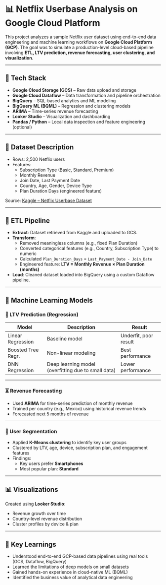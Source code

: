 # 📊 Netflix Userbase Analysis on Google Cloud Platform

This project analyzes a sample Netflix user dataset using end-to-end data engineering and machine learning workflows on **Google Cloud Platform (GCP)**. The goal was to simulate a production-level cloud-based pipeline involving **ETL, LTV prediction, revenue forecasting, user clustering, and visualization**.

---

## 🔧 Tech Stack

- **Google Cloud Storage (GCS)** – Raw data upload and storage
- **Google Cloud Dataflow** – Data transformation and pipeline orchestration
- **BigQuery** – SQL-based analytics and ML modeling
- **BigQuery ML (BQML)** – Regression and clustering models
- **ARIMA** – Time-series revenue forecasting
- **Looker Studio** – Visualization and dashboarding
- **Pandas / Python** – Local data inspection and feature engineering (optional)

---

## 🧾 Dataset Description

- Rows: 2,500 Netflix users  
- Features:
  - Subscription Type (Basic, Standard, Premium)
  - Monthly Revenue
  - Join Date, Last Payment Date
  - Country, Age, Gender, Device Type
  - Plan Duration Days (engineered feature)

Source: [Kaggle – Netflix Userbase Dataset](https://www.kaggle.com/datasets/arnavsmayan/netflix-userbase-dataset/data)

---

## 🔄 ETL Pipeline

- **Extract**: Dataset retrieved from Kaggle and uploaded to GCS.
- **Transform**:
  - Removed meaningless columns (e.g., fixed Plan Duration)
  - Converted categorical features (e.g., Country, Subscription Type) to numeric
  - Calculated `Plan_Duration_Days` = `Last_Payment_Date - Join_Date`
  - Engineered feature: **LTV = Monthly Revenue × Plan Duration (months)**
- **Load**: Cleaned dataset loaded into BigQuery using a custom Dataflow pipeline.

---

## 🤖 Machine Learning Models

### 🎯 LTV Prediction (Regression)

| Model              | Description                                      | Result                |
|--------------------|--------------------------------------------------|------------------------|
| Linear Regression  | Baseline model                                   | Underfit, poor result |
| Boosted Tree Regr. | Non-linear modeling                              | Best performance      |
| DNN Regression     | Deep learning model (overfitting due to small data) | Lower performance     |

---

### ⏳ Revenue Forecasting

- Used **ARIMA** for time-series prediction of monthly revenue
- Trained per country (e.g., Mexico) using historical revenue trends
- Forecasted next 5 months of revenue

---

### 👥 User Segmentation

- Applied **K-Means clustering** to identify key user groups
- Clustered by LTV, age, device, subscription plan, and engagement features
- Findings:
  - Key users prefer **Smartphones**
  - Most popular plan: **Standard**

---

## 📊 Visualizations

Created using **Looker Studio**:
- Revenue growth over time
- Country-level revenue distribution
- Cluster profiles by device & plan

---

## 🧠 Key Learnings

- Understood end-to-end GCP-based data pipelines using real tools (GCS, Dataflow, BigQuery)
- Learned the limitations of deep models on small datasets
- Gained hands-on experience in cloud-native ML (BQML)
- Identified the business value of analytical data engineering


